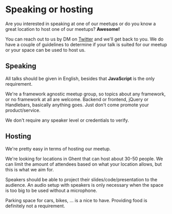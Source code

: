 # Speaking or hosting

Are you interested in speaking at one of our meetups or do you know a great location to host one of our meetups? **Awesome!**  

You can reach out to us by DM on [Twitter](https://twitter.com/ghentjs) and we'll get back to you.
We do have a couple of guidelines to determine if your talk is suited for our meetup or your space can be used to host us.


## Speaking

All talks should be given in English, besides that **JavaScript** is the only requirement. 

We're a framework agnostic meetup group, so topics about any framework, or no framework at all are welcome. 
Backend or frontend, jQuery or Handlebars, basically anything goes. Just don't come promote your product/service.

We don't require any speaker level or credentials to verify. 


## Hosting
We're pretty easy in terms of hosting our meetup.

We're looking for locations in Ghent that can host about 30-50 people. We can limit the amount of attendees based on what your location allows, but this is what we aim for.

Speakers should be able to project their slides/code/presentation to the audience. An audio setup with speakers is only necessary when the space is too big to be used without a microphone.

Parking space for cars, bikes, ... is a nice to have. Providing food is definitely not a requirement.

